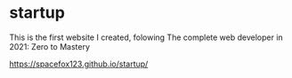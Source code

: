 # startup
This is the first website I created, folowing The complete web developer in 2021: Zero to Mastery

https://spacefox123.github.io/startup/
